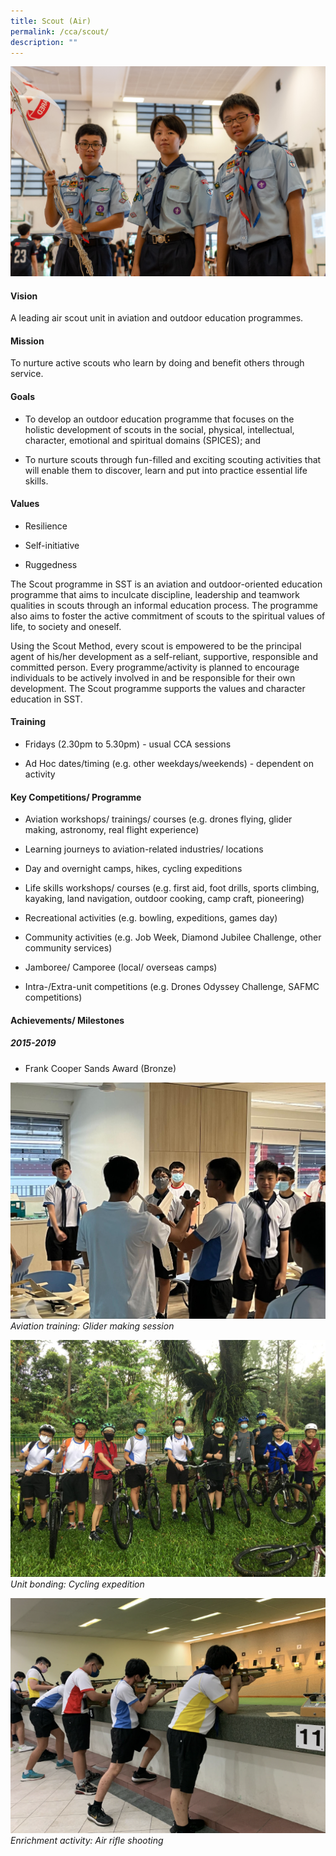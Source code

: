 ```yaml
---
title: Scout (Air)
permalink: /cca/scout/
description: ""
---
```

![](/images/CCA/scout%20cover.jpeg)
#### Vision

A leading air scout unit in aviation and outdoor education programmes.

#### Mission

To nurture active scouts who learn by doing and benefit others through service.

#### Goals

*   To develop an outdoor education programme that focuses on the holistic development of scouts in the social, physical, intellectual, character, emotional and spiritual domains (SPICES); and
    
*  To nurture scouts through fun-filled and exciting scouting activities that will enable them to discover, learn and put into practice essential life skills.
    
#### Values

*   Resilience
    
*   Self-initiative
    
*   Ruggedness
    
The Scout programme in SST is an aviation and outdoor-oriented education programme that aims to inculcate discipline, leadership and teamwork qualities in scouts through an informal education process. The programme also aims to foster the active commitment of scouts to the spiritual values of life, to society and oneself.

Using the Scout Method, every scout is empowered to be the principal agent of his/her development as a self-reliant, supportive, responsible and committed person. Every programme/activity is planned to encourage individuals to be actively involved in and be responsible for their own development. The Scout programme supports the values and character education in SST.

#### Training 
*   Fridays (2.30pm to 5.30pm) - usual CCA sessions
    
*   Ad Hoc dates/timing (e.g. other weekdays/weekends) - dependent on activity
    
#### Key Competitions/ Programme

*   Aviation workshops/ trainings/ courses (e.g. drones flying, glider making, astronomy, real flight experience)
    
*   Learning journeys to aviation-related industries/ locations
    
*   Day and overnight camps, hikes, cycling expeditions
    
*   Life skills workshops/ courses (e.g. first aid, foot drills, sports climbing, kayaking, land navigation, outdoor cooking, camp craft, pioneering)
    
*   Recreational activities (e.g. bowling, expeditions, games day)
  
*   Community activities (e.g. Job Week, Diamond Jubilee Challenge, other community services)
    
*   Jamboree/ Camporee (local/ overseas camps)
    
*   Intra-/Extra-unit competitions (e.g. Drones Odyssey Challenge, SAFMC competitions)
    
#### Achievements/ Milestones
##### 2015-2019

*   Frank Cooper Sands Award (Bronze)


![](/images/CCA/scout%2001.jpg)
*Aviation training: Glider making session*

![](/images/CCA/scout%2002.jpg)
*Unit bonding: Cycling expedition*

![](/images/CCA/scout%2005.png)
*Enrichment activity: Air rifle shooting*